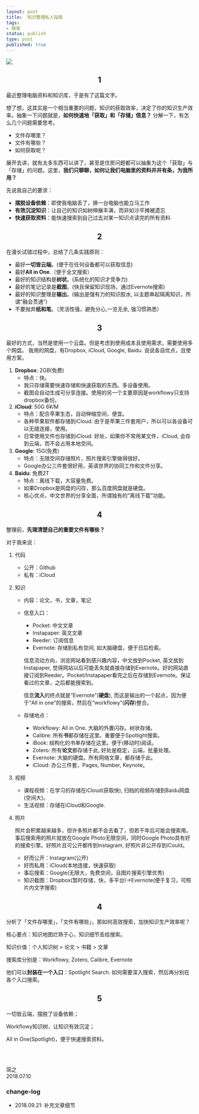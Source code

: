 ```yaml
--- 
layout: post
title:  知识整理私人指南
tags: 
- 随笔
status: publish
type: post
published: true
---
```


![](https://i.imgur.com/vHmv1OE.png)

## <center>1</center>
	
最近整理电脑资料和知识库，于是有了这篇文字。
	
想了想，这其实是一个相当重要的问题，知识的获取效率，决定了你的知识生产效率。抽象一下问题就是，**如何快速地「获取」和「存储」信息？** 分解一下，有怎么几个问题需要思考。
	
* 文件存哪里？
* 文件有哪些？
* 如何获取呢？
	
展开去讲，就有太多东西可以讲了，甚至是住房问题都可以抽象为这个「获取」与「存储」的问题。这里，**我们只聊聊，如何让我们电脑里的资料井井有条，为我所用？**
	
先说我自己的要求：
	
* **摆脱设备依赖**：即使我电脑丢了，换一台电脑也能立马工作
* **有效沉淀知识**：让自己的知识如树伸展丰满，而非如沙平摊被遗忘
* **快速获取资料**：能快速搜索到自己过去对某一知识点读完的所有资料
	
## <center>2</center>

	
在漫长试错过程中，总结了几条实践原则：
	
* 最好**一切皆云端**。(便于在任何设备都可以获取信息)
* 最好**All in One**.（便于全文搜索）
* 最好的知识结构是**树状**。(系统化的知识才竞争力)
* 最好的笔记记录是**截图**。(快且保留知识现场，通过Evernote搜索)
* 最好的知识整理是**输出**。(输出是强有力的知识胶水, 以主题串起隔离知识，所谓“融会贯通”)
* 不要抛弃**纸和笔**。（灵活性强，避免分心,一览无余, 强习惯熟悉）
	
## <center>3</center>

	
最好的方式，当然是使用一个云盘。但是考虑到使用成本且使用需求，需要使用多个网盘。
我用的网盘，有Dropbox, iCloud, Google, Baidu. 说说各自优点，且使用方案。

1. **Dropbox**: 2GB(免费)
	* 特点：快。
	* 我只存储需要快速存储和快速获取的东西。多设备使用。
	* 截图会自动生成可分享连接。使用的另一个主要原因是workflowy只支持dropbox备份。
2. **iCloud**: 50G 6¥/M
	* 特点：配合苹果生态，自动伸缩空间，便宜。
	* 各种苹果软件都存储到iCloud. 由于是苹果三件套用户，所以可以各设备可以无缝连接，使用。
	* 日常使用文件也存储到iCloud. 好处，如果你不常用某文件，iCloud, 会存到云端，而不会占用本地空间。
3. **Google**: 15G(免费)
	* 特点：无限空间存储照片，照片搜索引擎做得很好。
	* Google办公三件套很好用，英语世界的协同工作和文件分享。
4. **Baidu**: 免费2T
	* 特点：离线下载，大容量免费。
	* 如果Dropbox是网盘的闪存，那么百度网盘就是硬盘。
	* 核心优点，中文世界的分享全面，所谓独有的“离线下载”功能。


## <center>4</center>

	
整理前，**先理清楚自己的重要文件有哪些？**

对于我来说：

1. 代码
	* 公开：Github
	* 私有：iCloud
2. 知识
	* 内容：论文，书，文章，笔记
	* 信息入口：
		* Pocket: 中文文章
		* Instapaper: 英文文章
		* Reeder: 订阅信息
		* Evernote: 存储到私有空间, 如大脑硬盘，便于日后检索。
		
		
		信息流动方向，浏览网站看到感兴趣内容，中文放到Pocket, 英文放到Instapaper, 觉得网站以后可能丢失就直接存储到Evernote。好的网站直接订阅到Reeder。Pocket/Instapaper看完之后在存储到Evernote。保证看过的文章，之后都能搜索到。
		
		信息**流入**的终点就是“Evernote”(**硬盘**), 而这是输出的一个起点，因为便于“All in one”的搜索，然后在“workflowy”(**闪存**)整合。
	* 存储地点：
		* Workflowy: All in One. 大脑的外置闪存。树状存储。
		* Calibre: 所有**书**都存储在这里。重要便于Spotlight搜索。
		* iBook: 结构化的书单存储在这里。便于(移动时)阅读。
		* Zotero: 所有**论文**都存储于此, 好处是稳定，云端，批量处理。
		* Evernote: 大脑的硬盘。所有网络文章，都存储于此。
		* iCloud: 办公三件套，Pages, Number, Keynote。 
3. 视频
	* 课程视频：在学习的存储在iCloud(获取快), 归档的视频存储到Baidu网盘(空间大)。
	* 生活视频：存储在iCloud和Google. 
4. 照片
	 
	 照片会积累越来越多，但许多照片都不会去看了，但若干年后可能会搜索用。事后搜索用的照片就放在Google Photo无限空间，同时Google Photo具有好的搜索引擎。好照片且可公开都传到Instagram, 好照片非公开存到iCould。
	* 好而公开：Instagram(公开)
	* 好而私用：iCloud(本地连接，快速获取)
	* 事后搜索：Google(无限大，免费空间，且图片搜索引擎优秀)
	* 知识截图：Dropbox(暂时存储，快，多平台)→Evernote(便于复习，可照片内文字搜索)
	
## <center>4</center>

	
分析了「文件存哪里」，「文件有哪些」，那如何高效搜索，加快知识生产效率呢？

核心要点：知识地图烂熟于心，知识细节丢给搜索。

知识价值：个人知识树 > 论文 > 书籍 > 文章 

搜索库分别是：Workflowy, Zotero, Calibre, Evernote 

他们可以**封装在一个入口**：Spotlight Search. 如何需要深入搜索，然后再分别在各个入口搜索。
	
## <center>5</center>

	
一切皆云端，摆脱了设备依赖；

Workflowy知识树，让知识有效沉淀；

All in One(Spotlight)，便于快速搜索资料。
	


<br>
<br>

简之           
2018.07.10  


### change-log
- 2018.09.21: 补充文章细节